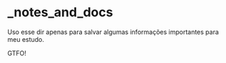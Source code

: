 # _notes_and_docs

Uso esse dir apenas para salvar algumas informações importantes para meu estudo.

GTFO!
